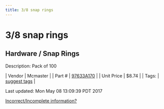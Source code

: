 ```yaml
---
title: 3/8 snap rings
---
```


# 3/8 snap rings
## Hardware / Snap Rings
Description: 	Pack of 100 

| Vendor | Mcmaster | 
| Part # | [97633A170](https://www.mcmaster.com/#97633A170) | 
| Unit Price | $8.74 | 
| Tags: | [suggest tags](https://docs.google.com/forms/d/e/1FAIpQLSeWyY8v3RgOty-MyWmh9U0iivNYN_molChYyS-0U-o-kOAv_g/viewform) | 

Last updated: Mon May 08 13:09:39 PDT 2017

 [Incorrect/Incomplete information?](https://docs.google.com/forms/d/e/1FAIpQLSeWyY8v3RgOty-MyWmh9U0iivNYN_molChYyS-0U-o-kOAv_g/viewform)